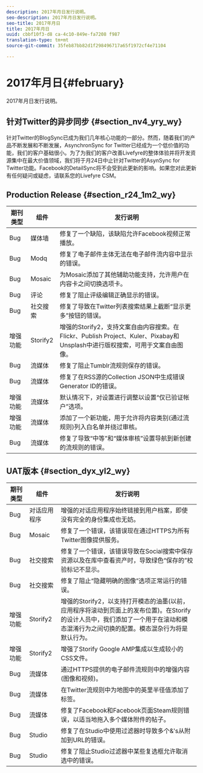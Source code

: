 ```yaml
---
description: 2017年月日发行说明。
seo-description: 2017年月日发行说明。
seo-title: 2017年月日
title: 2017年月日
uuid: cbbf10f3-d8 ca-4c10-849e-fa7208 f987
translation-type: tm+mt
source-git-commit: 35feb87bb82d1f298496717a65f1972cf4e71104

---
```



# 2017年月日{#february}

2017年月日发行说明。

## 针对Twitter的异步同步 {#section_nv4_yry_wy}

针对Twitter的BlogSync已成为我们几年核心功能的一部分。然而，随着我们的产品不断发展和不断发展，AsynchronSync for Twitter已经成为一个低价值的功能，我们的客户基础很小。为了为我们的客户改善Livefyre的整体体验并将开发资源集中在最大价值领域，我们将于月24日中止针对Twitter的AsynSync for Twitter功能。Facebook的DetailSync将不会受到此更新的影响。如果您对此更新有任何疑问或疑虑，请联系您的Livefyre CSM。

## Production Release {#section_r24_1m2_wy}

| 期刊类型 | 组件 | 发行说明 |
|--- |--- |--- |
| Bug | 媒体墙 | 修复了一个缺陷，该缺陷允许Facebook视频正常播放。 |
| Bug | Modq | 修复了电子邮件主体无法在电子邮件流内容中显示的错误。 |
| Bug | Mosaic | 为Mosaic添加了其他辅助功能支持，允许用户在内容卡之间切换选项卡。 |
| Bug | 评论 | 修复了阻止评级编辑正确显示的错误。 |
| Bug | 社交搜索 | 修复了导致在Twitter列表搜索结果上截断“显示更多”按钮的错误。 |
| 增强功能 | Storify2 | 增强的Storify2，支持文案自由内容搜索。在Flickr、Publish Project、Kuler、Pixabay和Unsplash中进行版权搜索，可用于文案自由图像。 |
| Bug | 流媒体 | 修复了阻止Tumblr流规则保存的错误。 |
| Bug | 流媒体 | 修复了在RSS源的Collection JSON中生成错误Generator ID的错误。 |
| 增强功能 | 流媒体 | 默认情况下，对设置进行调整以设置“仅已验证帐户”选项。 |
| 增强功能 | 流媒体 | 添加了一个新功能，用于允许将内容类别(通过流规则)列入白名单并绕过审核。 |
| Bug | 流媒体 | 修复了导致“中等”和“媒体审核”设置导航到新创建的流规则的错误。 |

## UAT版本 {#section_dyx_yl2_wy}

| 期刊类型 | 组件 | 发行说明 |
|--- |--- |--- |
| Bug | 对话应用程序 | 增强的对话应用程序始终链接到用户档案，即使没有完全的身份集成也无妨。 |
| Bug | Mosaic | 修复了一个错误，该错误现在通过HTTPS为所有Twitter图像提供服务。 |
| Bug | 社交搜索 | 修复了一个错误，该错误导致在Social搜索中保存资源以及在库中查看资产时，导致绿色“保存的”校验标记不显示。 |
| Bug | 社交搜索 | 修复了阻止“隐藏明确的图像”选项正常运行的错误。 |
| 增强功能 | Storify2 | 增强的Storify2，以支持打开模态的油墨(以前，应用程序将滚动到页面上的发布位置)。在Storify的设计人员中，我们添加了一个用于在滚动和模态混淆行为之间切换的配置。模态混杂行为将是默认行为。 |
| 增强功能 | Storify2 | 增强了Storify Google AMP集成以生成较小的CSS文件。 |
| Bug | 流媒体 | 通过HTTPS提供的电子邮件流规则中的增强内容(图像和视频)。 |
| Bug | 流媒体 | 在Twitter流规则中为地图中的英里半径值添加了标签。 |
| Bug | 流媒体 | 修复了Facebook和Facebook页面Steam规则错误，以适当地拖入多个媒体附件的帖子。 |
| Bug | Studio | 修复了在Studio中使用过滤器时导致多个&'s从附加到URL的错误。 |
| Bug | Studio | 修复了阻止Studio过滤器中某些复选框允许取消选中的错误。 |


